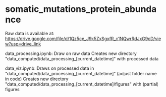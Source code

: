 # somatic_mutations_protein_abundance

Raw data is available at:
https://drive.google.com/file/d/1Qz5ce_J9k5ZxSgxfR_c1NQwrRdJxG9oD/view?usp=drive_link

data_processing.ipynb: 
Draw on raw data
Creates new directory "data_computed/data_processing_[current_datetime]" with processed data

data_viz.ipynb:
Draws on processed data in "data_computed/data_processing_[current_datetime]" (adjust folder name in code)
Creates new directory "data_computed/data_processing_[current_datetime]/figures" with (partial) figures
